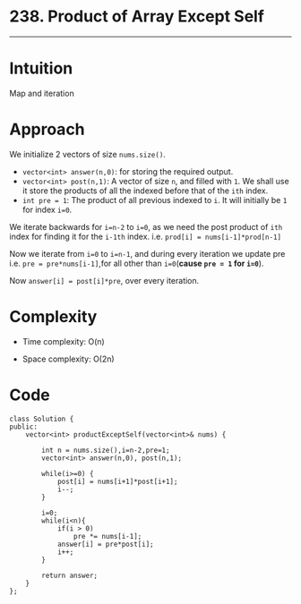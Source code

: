 # 238. Product of Array Except Self
---

# Intuition
Map and iteration

# Approach
We initialize 2 vectors of size `nums.size()`.
- `vector<int> answer(n,0)`: for storing the required output.
- `vector<int> post(n,1)`: A vector of size `n`, and filled with `1`.
We shall use it store the products of all the indexed before that of the `ith` index.
- `int pre = 1`: The product of all previous indexed to `i`. It will initially be `1` for index `i=0`.

We iterate backwards for `i=n-2` to `i=0`, as we need the post product of `ith` index for finding it for the `i-1th` index.
i.e. `prod[i] = nums[i-1]*prod[n-1]`

Now we iterate from `i=0` to `i=n-1`, and during every iteration we update pre i.e. `pre = pre*nums[i-1]`,for all other than `i=0`(**cause `pre = 1` for `i=0`**).

Now `answer[i] = post[i]*pre`, over every iteration.

# Complexity
- Time complexity: O(n)

- Space complexity: O(2n)
# Code
```
class Solution {
public:
    vector<int> productExceptSelf(vector<int>& nums) {
        
        int n = nums.size(),i=n-2,pre=1;
        vector<int> answer(n,0), post(n,1);

        while(i>=0) {
            post[i] = nums[i+1]*post[i+1];
            i--;
        }

        i=0;
        while(i<n){
            if(i > 0)
                pre *= nums[i-1];
            answer[i] = pre*post[i];
            i++;
        }

        return answer;
    }
};
```